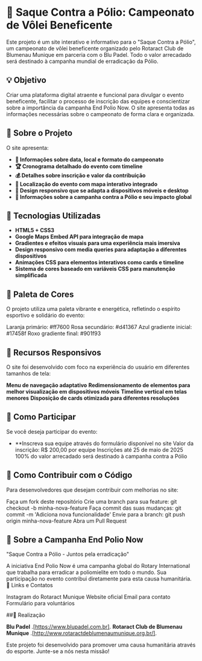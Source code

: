 # 🏐 Saque Contra a Pólio: Campeonato de Vôlei Beneficente

Este projeto é um site interativo e informativo para o "Saque Contra a Pólio", um campeonato de vôlei beneficente organizado pelo Rotaract Club de Blumenau Munique em parceria com o Blu Padel. Todo o valor arrecadado será destinado à campanha mundial de erradicação da Pólio.

## 💡 Objetivo

Criar uma plataforma digital atraente e funcional para divulgar o evento beneficente, facilitar o processo de inscrição das equipes e conscientizar sobre a importância da campanha End Polio Now. O site apresenta todas as informações necessárias sobre o campeonato de forma clara e organizada.

## 🧵 Sobre o Projeto

O site apresenta:

- **📅 Informações sobre data, local e formato do campeonato**
- **🏆 Cronograma detalhado do evento com timeline**
- **💰 Detalhes sobre inscrição e valor da contribuição**
- **📍 Localização do evento com mapa interativo integrado**
- **🔄 Design responsivo que se adapta a dispositivos móveis e desktop**
- **💉 Informações sobre a campanha contra a Pólio e seu impacto global**

## 🔧 Tecnologias Utilizadas

- **HTML5 + CSS3**
- **Google Maps Embed API para integração de mapa**
- **Gradientes e efeitos visuais para uma experiência mais imersiva**
- **Design responsivo com media queries para adaptação a diferentes dispositivos**
- **Animações CSS para elementos interativos como cards e timeline**
- **Sistema de cores baseado em variáveis CSS para manutenção simplificada**

## 🎨 Paleta de Cores

O projeto utiliza uma paleta vibrante e energética, refletindo o espírito esportivo e solidário do evento:

Laranja primário: #ff7600
Rosa secundário: #d41367
Azul gradiente inicial: #17458f
Roxo gradiente final: #901f93

## 📱 Recursos Responsivos

O site foi desenvolvido com foco na experiência do usuário em diferentes tamanhos de tela:

**Menu de navegação adaptativo**
**Redimensionamento de elementos para melhor visualização em dispositivos móveis**
**Timeline vertical em telas menores**
**Disposição de cards otimizada para diferentes resoluções**

## 📣 Como Participar

Se você deseja participar do evento:

- **Inscreva sua equipe através do formulário disponível no site
Valor da inscrição: R$ 200,00 por equipe
Inscrições até 25 de maio de 2025
100% do valor arrecadado será destinado à campanha contra a Pólio

## 🔄 Como Contribuir com o Código
Para desenvolvedores que desejam contribuir com melhorias no site:

Faça um fork deste repositório
Crie uma branch para sua feature: git checkout -b minha-nova-feature
Faça commit das suas mudanças: git commit -m 'Adiciona nova funcionalidade'
Envie para a branch: git push origin minha-nova-feature
Abra um Pull Request

## 💉 Sobre a Campanha End Polio Now

"Saque Contra a Pólio - Juntos pela erradicação"

A iniciativa End Polio Now é uma campanha global do Rotary International que trabalha para erradicar a poliomielite em todo o mundo. Sua participação no evento contribui diretamente para esta causa humanitária.
🔗 Links e Contatos

Instagram do Rotaract Munique
Website oficial
Email para contato
Formulário para voluntários

##👥 Realização

**Blu Padel** .[https://www.blupadel.com.br].
**Rotaract Club de Blumenau Munique** .[http://www.rotaractdeblumenaumunique.org.br/].



Este projeto foi desenvolvido para promover uma causa humanitária através do esporte. Junte-se a nós nesta missão!
